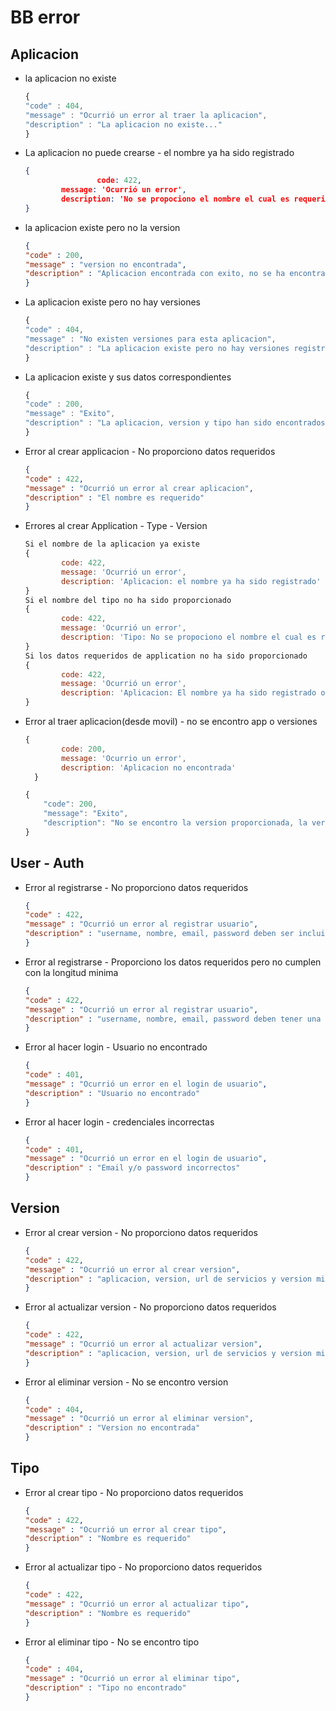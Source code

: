 # BB error

## Aplicacion

- la aplicacion no existe

    ```jsx
    {
    "code" : 404,
    "message" : "Ocurrió un error al traer la aplicacion",
    "description" : "La aplicacion no existe..."
    }
    ```

- La aplicacion no puede crearse - el nombre ya ha sido registrado

    ```json
    {
    				code: 422,
            message: 'Ocurrió un error',
            description: 'No se propociono el nombre el cual es requerido o este es mas corto que 5 caracteres o mayor a 100'
    }
    ```

- la aplicacion existe pero no la version

    ```json
    {
    "code" : 200,
    "message" : "version no encontrada",
    "description" : "Aplicacion encontrada con exito, no se ha encontrado la version esperada pero se trajo la ultima compatible"
    }
    ```

- La aplicacion existe pero no hay versiones

    ```jsx
    {
    "code" : 404,
    "message" : "No existen versiones para esta aplicacion",
    "description" : "La aplicacion existe pero no hay versiones registradas"
    }
    ```

- La aplicacion existe y sus datos correspondientes

    ```jsx
    {
    "code" : 200,
    "message" : "Exito",
    "description" : "La aplicacion, version y tipo han sido encontrados con exito"
    }
    ```

- Error al crear applicacion  - No proporciono datos requeridos

    ```json
    {
    "code" : 422,
    "message" : "Ocurrió un error al crear aplicacion",
    "description" : "El nombre es requerido"
    }
    ```

- Errores al crear Application - Type - Version

    ```jsx
    Si el nombre de la aplicacion ya existe
    {
            code: 422,
            message: 'Ocurrió un error',
            description: 'Aplicacion: el nombre ya ha sido registrado'
    }
    Si el nombre del tipo no ha sido proporcionado
    {
            code: 422,
            message: 'Ocurrió un error',
            description: 'Tipo: No se propociono el nombre el cual es requerido o este es mas corto que 5 caracteres o mayor a 100'
    }
    Si los datos requeridos de application no ha sido proporcionado
    {
            code: 422,
            message: 'Ocurrió un error',
            description: 'Aplicacion: El nombre ya ha sido registrado o no se propocionaron datos requeridos o estos son mas cortos que 5 caracteres o mayores a 100'
    }

    ```

- Error al traer aplicacion(desde movil) - no se encontro app o versiones

    ```jsx
    {
            code: 200,
            message: 'Ocurrio un error',
            description: 'Aplicacion no encontrada'
      }

    {
        "code": 200,
        "message": "Exito",
        "description": "No se encontro la version proporcionada, la version mas reciente encontrada con exito",
    }
    ```

## User - Auth

- Error al registrarse  - No proporciono datos requeridos

    ```json
    {
    "code" : 422,
    "message" : "Ocurrió un error al registrar usuario",
    "description" : "username, nombre, email, password deben ser incluidos"
    }
    ```

- Error al registrarse - Proporciono los datos requeridos pero no cumplen con la longitud minima

    ```json
    {
    "code" : 422,
    "message" : "Ocurrió un error al registrar usuario",
    "description" : "username, nombre, email, password deben tener una longitud mayor a 5 caracteres"
    }
    ```

- Error al hacer login - Usuario no encontrado

    ```json
    {
    "code" : 401,
    "message" : "Ocurrió un error en el login de usuario",
    "description" : "Usuario no encontrado"
    }
    ```

- Error al hacer login - credenciales incorrectas

    ```json
    {
    "code" : 401,
    "message" : "Ocurrió un error en el login de usuario",
    "description" : "Email y/o password incorrectos"
    }
    ```

## Version

- Error al crear version - No proporciono datos requeridos

    ```json
    {
    "code" : 422,
    "message" : "Ocurrió un error al crear version",
    "description" : "aplicacion, version, url de servicios y version minima son requeridos"
    }
    ```

- Error al actualizar version - No proporciono datos requeridos

    ```json
    {
    "code" : 422,
    "message" : "Ocurrió un error al actualizar version",
    "description" : "aplicacion, version, url de servicios y version minima son requeridos"
    }
    ```

- Error al eliminar version - No se encontro version

    ```json
    {
    "code" : 404,
    "message" : "Ocurrió un error al eliminar version",
    "description" : "Version no encontrada"
    }
    ```

## Tipo

- Error al crear tipo - No proporciono datos requeridos

    ```json
    {
    "code" : 422,
    "message" : "Ocurrió un error al crear tipo",
    "description" : "Nombre es requerido"
    }
    ```

- Error al actualizar tipo - No proporciono datos requeridos

    ```json
    {
    "code" : 422,
    "message" : "Ocurrió un error al actualizar tipo",
    "description" : "Nombre es requerido"
    }
    ```

- Error al eliminar tipo - No se encontro tipo

    ```json
    {
    "code" : 404,
    "message" : "Ocurrió un error al eliminar tipo",
    "description" : "Tipo no encontrado"
    }
    ```